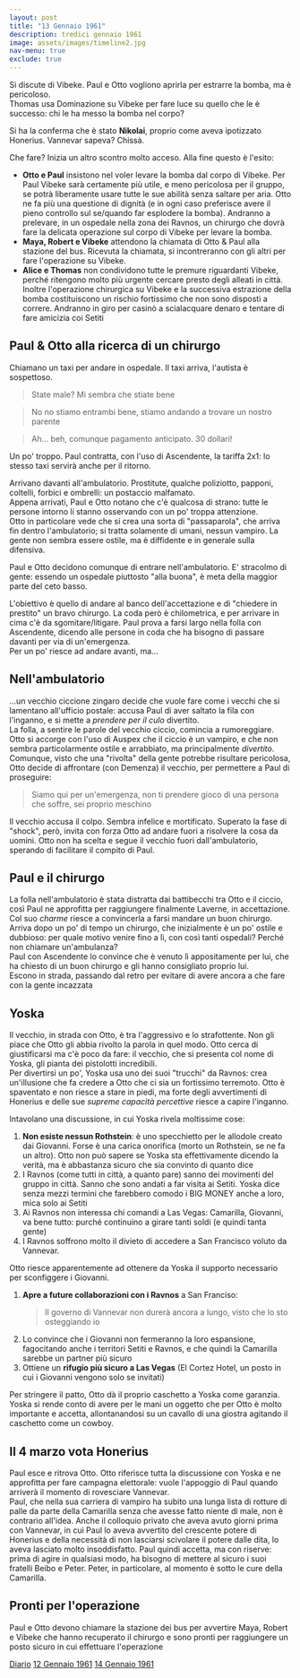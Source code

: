 ```yaml
---
layout: post
title: "13 Gennaio 1961"
description: tredici gennaio 1961
image: assets/images/timeline2.jpg
nav-menu: true
exclude: true
---
```

Si discute di Vibeke. Paul e Otto vogliono aprirla per estrarre la bomba, ma è pericoloso.  
Thomas usa Dominazione su Vibeke per fare luce su quello che le è successo: chi le ha messo la bomba nel corpo?  

Si ha la conferma che è stato **Nikolai**, proprio come aveva ipotizzato Honerius. Vannevar sapeva? Chissà.  

Che fare? Inizia un altro scontro molto acceso. Alla fine questo è l'esito:

* **Otto e Paul** insistono nel voler levare la bomba dal corpo di Vibeke. Per Paul Vibeke sarà certamente più utile, e meno pericolosa per il gruppo, se potrà liberamente usare tutte le sue abilità senza saltare per aria. Otto ne fa più una questione di dignità (e in ogni caso preferisce avere il pieno controllo sul se/quando far esplodere la bomba). Andranno a prelevare, in un ospedale nella zona dei Ravnos, un chirurgo che dovrà fare la delicata operazione sul corpo di Vibeke per levare la bomba.
* **Maya, Robert e Vibeke** attendono la chiamata di Otto & Paul alla stazione del bus. Ricevuta la chiamata, si incontreranno con gli altri per fare l'operazione su Vibeke.
* **Alice e Thomas** non condividono tutte le premure riguardanti Vibeke, perché ritengono molto più urgente cercare presto degli alleati in città. Inoltre l'operazione chirurgica su Vibeke e la successiva estrazione della bomba costituiscono un rischio fortissimo che non sono disposti a correre. Andranno in giro per casinò a scialacquare denaro e tentare di fare amicizia coi Setiti

## Paul & Otto alla ricerca di un chirurgo
Chiamano un taxi per andare in ospedale. Il taxi arriva, l'autista è sospettoso. 
> State male? Mi sembra che stiate bene

> No no stiamo entrambi bene, stiamo andando a trovare un nostro parente

> Ah... beh, comunque pagamento anticipato. 30 dollari!

Un po' troppo. Paul contratta, con l'uso di Ascendente, la tariffa 2x1: lo stesso taxi servirà anche per il ritorno.

Arrivano davanti all'ambulatorio. Prostitute, qualche poliziotto, papponi, coltelli, forbici e ombrelli: un postaccio malfamato.  
Appena arrivati, Paul e Otto notano che c'è qualcosa di strano: tutte le persone intorno li stanno osservando con un po' troppa attenzione.  
Otto in particolare vede che si crea una sorta di "passaparola", che arriva fin dentro l'ambulatorio; si tratta solamente di umani, nessun vampiro. La gente non sembra essere ostile, ma è diffidente e in generale sulla difensiva.

Paul e Otto decidono comunque di entrare nell'ambulatorio. E' stracolmo di gente: essendo un ospedale piuttosto "alla buona", è meta della maggior parte del ceto basso.  

<!-- Inserire immagine di ufficio postale -->

L'obiettivo è quello di andare al banco dell'accettazione e di "chiedere in prestito" un bravo chirurgo. La coda però è chilometrica, e per arrivare in cima c'è da sgomitare/litigare.
Paul prova a farsi largo nella folla con Ascendente, dicendo alle persone in coda che ha bisogno di passare davanti per via di un'emergenza.  
Per un po' riesce ad andare avanti, ma...

## Nell'ambulatorio

...un vecchio ciccione zingaro decide che vuole fare come i vecchi che si lamentano all'ufficio postale: accusa Paul di aver saltato la fila con l'inganno, e si mette a _prendere per il culo_ divertito.  
La folla, a sentire le parole del vecchio ciccio, comincia a rumoreggiare.  
Otto si accorge con l'uso di Auspex che il ciccio è un vampiro, e che non sembra particolarmente ostile e arrabbiato, ma principalmente _divertito_. Comunque, visto che una "rivolta" della gente potrebbe risultare pericolosa, Otto decide di affrontare (con Demenza) il vecchio, per permettere a Paul di proseguire:

> Siamo qui per un'emergenza, non ti prendere gioco di una persona che soffre, sei proprio meschino

Il vecchio accusa il colpo. Sembra infelice e mortificato. Superato la fase di "shock", però, invita con forza Otto ad andare fuori a risolvere la cosa da uomini. Otto non ha scelta e segue il vecchio fuori dall'ambulatorio, sperando di facilitare il compito di Paul.

## Paul e il chirurgo
La folla nell'ambulatorio è stata distratta dai battibecchi tra Otto e il ciccio, così Paul ne approfitta per raggiungere finalmente Laverne, in accettazione.  
Col suo _charme_ riesce a convincerla a farsi mandare un buon chirurgo.
Arriva dopo un po' di tempo un chirurgo, che inizialmente è un po' ostile e dubbioso: per quale motivo venire fino a lì, con così tanti ospedali? Perché non chiamare un'ambulanza?  
Paul con Ascendente lo convince che è venuto lì appositamente per lui, che ha chiesto di un buon chirurgo e gli hanno consigliato proprio lui.  
Escono in strada, passando dal retro per evitare di avere ancora a che fare con la gente incazzata

## Yoska
Il vecchio, in strada con Otto, è tra l'aggressivo e lo strafottente. Non gli piace che Otto gli abbia rivolto la parola in quel modo. Otto cerca di giustificarsi ma c'è poco da fare: il vecchio, che si presenta col nome di Yoska, gli pianta dei pistolotti incredibili.  
Per divertirsi un po', Yoska usa uno dei suoi "trucchi" da Ravnos: crea un'illusione che fa credere a Otto che ci sia un fortissimo terremoto. Otto è spaventato e non riesce a stare in piedi, ma forte degli avvertimenti di Honerius e delle sue _supreme capacità percettive_ riesce a capire l'inganno.  

Intavolano una discussione, in cui Yoska rivela moltissime cose:
1. **Non esiste nessun Rothstein**: è uno specchietto per le allodole creato dai Giovanni. Forse è una carica onorifica (morto un Rothstein, se ne fa un altro). Otto non può sapere se Yoska sta effettivamente dicendo la verità, ma è abbastanza sicuro che sia convinto di quanto dice
2. I Ravnos (come tutti in città, a quanto pare) sanno dei movimenti del gruppo in città. Sanno che sono andati a far visita ai Setiti. Yoska dice senza mezzi termini che farebbero comodo i BIG MONEY anche a loro, mica solo ai Setiti
3. Ai Ravnos non interessa chi comandi a Las Vegas: Camarilla, Giovanni, va bene tutto: purché continuino a girare tanti soldi (e quindi tanta gente)
4. I Ravnos soffrono molto il divieto di accedere a San Francisco voluto da Vannevar.

Otto riesce apparentemente ad ottenere da Yoska il supporto necessario per sconfiggere i Giovanni.  
1. **Apre a future collaborazioni con i Ravnos** a San Franciso:
    > Il governo di Vannevar non durerà ancora a lungo, visto che lo sto osteggiando io
2. Lo convince che i Giovanni non fermeranno la loro espansione, fagocitando anche i territori Setiti e Ravnos, e che quindi la Camarilla sarebbe un partner più sicuro
3. Ottiene un **rifugio più sicuro a Las Vegas** (El Cortez Hotel, un posto in cui i Giovanni vengono solo se invitati)

Per stringere il patto, Otto dà il proprio caschetto a Yoska come garanzia.  
Yoska si rende conto di avere per le mani un oggetto che per Otto è molto importante e accetta, allontanandosi su un cavallo di una giostra agitando il caschetto come un cowboy.

<!-- inserire gif di mary poppins -->

## Il 4 marzo vota Honerius

Paul esce e ritrova Otto. Otto riferisce tutta la discussione con Yoska e ne approfitta per fare campagna elettorale: vuole l'appoggio di Paul quando arriverà il momento di rovesciare Vannevar.  
Paul, che nella sua carriera di vampiro ha subito una lunga lista di rotture di palle da parte della Camarilla senza che avesse fatto niente di male, non è contrario all'idea. Anche il colloquio privato che aveva avuto giorni prima con Vannevar, in cui Paul lo aveva avvertito del crescente potere di Honerius e della necessità di non lasciarsi scivolare il potere dalle dita, lo aveva lasciato molto insoddisfatto.
Paul quindi accetta, ma con riserve: prima di agire in qualsiasi modo, ha bisogno di mettere al sicuro i suoi fratelli Beibo e Peter. Peter, in particolare, al momento è sotto le cure della Camarilla.

## Pronti per l'operazione
Paul e Otto devono chiamare la stazione dei bus per avvertire Maya, Robert e Vibeke che hanno recuperato il chirurgo e sono pronti per raggiungere un posto sicuro in cui effettuare l'operazione

<a href="http://xabacadabra.com/cursed-legacy/diario" class="button">Diario</a>
<a href="1961-1-12.html" class="button back">12 Gennaio 1961</a>
<a href="1961-1-14.html" class="button next">14 Gennaio 1961</a>
